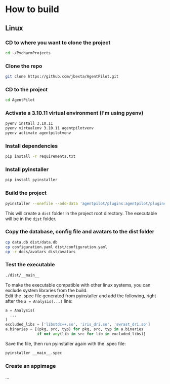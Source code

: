 # How to build

## Linux

### CD to where you want to clone the project

```bash
cd ~/PycharmProjects
```

### Clone the repo
    
```bash
git clone https://github.com/jbexta/AgentPilot.git
```

### CD to the project

```bash
cd AgentPilot
```


### Activate a 3.10.11 virtual environment (I'm using pyenv)

```bash
pyenv install 3.10.11
pyenv virtualenv 3.10.11 agentpilotvenv
pyenv activate agentpilotvenv
```


### Install dependencies

```bash
pip install -r requirements.txt
```

### Install pyinstaller

```bash
pip install pyinstaller
```

### Build the project

```bash
pyinstaller --onefile --add-data 'agentpilot/plugins:agentpilot/plugins' --hidden-import=tiktoken_ext.openai_public --hidden-import=tiktoken_ext agentpilot/__main__.py
```

This will create a `dist` folder in the project root directory. The executable will be in the `dist` folder.

### Copy the database, config file and avatars to the dist folder

```bash
cp data.db dist/data.db
cp configuration.yaml dist/configuration.yaml
cp -r docs/avatars dist/avatars
```

### Test the executable

```bash
./dist/__main__
```

To make the executable compatible with other linux systems, you can exclude system libraries from the build.
<br>Edit the .spec file generated from pyinstaller and add the following, right after the `a = Analysis(...)` line:

```python
a = Analysis(
  ...
)
excluded_libs = ['libstdc++.so', 'iris_dri.so', 'swrast_dri.so']
a.binaries = [(pkg, src, typ) for pkg, src, typ in a.binaries
              if not any(lib in src for lib in excluded_libs)]
```
Save the file, then run pyinstaller again with the .spec file:

```bash
pyinstaller __main__.spec
```

### Create an appimage

...